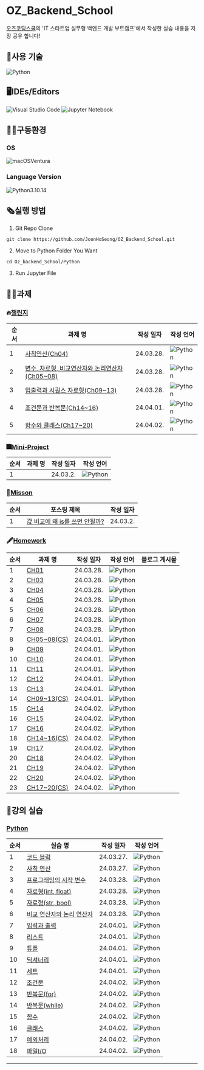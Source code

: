 # OZ_Backend_School
[오즈코딩스쿨](https://ozcodingschool.com/)의 'IT 스타트업 실무형 백엔드 개발 부트캠프'에서 작성한 실습 내용을 저장 공유 합니다!

## 💬사용 기술
![Python](https://img.shields.io/badge/python-3670A0?style=for-the-badge&logo=python&logoColor=ffdd54)

## 🖥IDEs/Editors
![Visual Studio Code](https://img.shields.io/badge/Visual%20Studio%20Code-0078d7.svg?style=for-the-badge&logo=visual-studio-code&logoColor=white)
![Jupyter Notebook](https://img.shields.io/badge/jupyter-%23FA0F00.svg?style=for-the-badge&logo=jupyter&logoColor=white)

## :man_mechanic:구동환경
### OS
![macOS](https://img.shields.io/badge/mac%20os-000000?style=for-the-badge&logo=macos&logoColor=F0F0F0&style=flat)Ventura
### Language Version
![Python](https://img.shields.io/badge/python-3670A0?style=for-the-badge&logo=python&logoColor=ffdd54&style=flat)3.10.14

## 🗞실행 방법
1. Git Repo Clone

```
git clone https://github.com/JoonHoSeong/OZ_Backend_School.git
```
2. Move to Python Folder You Want
```
cd Oz_backend_School/Python
```
3. Run Jupyter File

## 🧑‍💻과제
### 🔥[챌린지](https://github.com/JoonHoSeong/OZ_Backend_School/tree/main/Python/challenge)
| 순서 | 과제 명 | 작성 일자  | 작성 언어  | 
| --- | --- | --- | --- |
| 1 | [사칙연산(Ch04)](https://github.com/JoonHoSeong/OZ_Backend_School/blob/main/Python/challenge/Ch04_task(code).ipynb) | 24.03.28. | ![Python](https://img.shields.io/badge/python-3670A0?style=for-the-badge&logo=python&logoColor=ffdd54) |
| 2 | [변수, 자료형, 비교연산자와 논리연산자(Ch05~08)](https://github.com/JoonHoSeong/OZ_Backend_School/blob/main/Python/challenge/Chapter05to08_task.ipynb) | 24.03.28. | ![Python](https://img.shields.io/badge/python-3670A0?style=for-the-badge&logo=python&logoColor=ffdd54) |
| 3 | [입출력과 시퀀스 자료형(Ch09~13)](https://github.com/JoonHoSeong/OZ_Backend_School/blob/main/Python/challenge/Chapter09to13_task.ipynb) | 24.03.28. | ![Python](https://img.shields.io/badge/python-3670A0?style=for-the-badge&logo=python&logoColor=ffdd54) |
| 4 | [조건문과 반복문(Ch14~16)](https://github.com/JoonHoSeong/OZ_Backend_School/blob/main/Python/challenge/Chapter14to16_task.ipynb) | 24.04.01. | ![Python](https://img.shields.io/badge/python-3670A0?style=for-the-badge&logo=python&logoColor=ffdd54) |
| 5 | [함수와 클래스(Ch17~20)](https://github.com/JoonHoSeong/OZ_Backend_School/blob/main/Python/challenge/Chapter17to20_task.ipynb) | 24.04.02. | ![Python](https://img.shields.io/badge/python-3670A0?style=for-the-badge&logo=python&logoColor=ffdd54) |


### 🎆[Mini-Project](https://github.com/JoonHoSeong/OZ_Backend_School/tree/main/Python/mini_project)
| 순서 | 과제 명 | 작성 일자 | 작성 언어  | 
| --- | --- | --- | --- |
| 1 | []() | 24.03.2. | ![Python](https://img.shields.io/badge/python-3670A0?style=for-the-badge&logo=python&logoColor=ffdd54) |

### 📙[Misson](https://slowprogramer.tistory.com/)
| 순서 | 포스팅 제목 | 작성 일자 |
| --- | --- | --- |
| 1 | [값 비교에 왜 is를 쓰면 안될까?](https://slowprogramer.tistory.com/entry/Python-is%EC%97%B0%EC%82%B0%EC%9E%90%EC%99%80-%EC%97%B0%EC%82%B0%EC%9E%90%EC%9D%98-%EC%B0%A8%EC%9D%B4%EC%A0%90) | 24.03.2. |

### 🖋[Homework](https://github.com/JoonHoSeong/OZ_Backend_School/tree/main/Python/homework)
| 순서 | 과제 명 | 작성 일자 | 작성 언어  | 블로그 게시물 |
| --- | --- | --- | --- | --- |
| 1 | [CH01](https://github.com/JoonHoSeong/OZ_Backend_School/blob/main/Python/homework/Ch01_%EA%B0%9C%EB%85%90%ED%99%95%EC%9D%B8%EB%AC%B8%EC%A0%9C%ED%92%80%EA%B8%B0.ipynb) | 24.03.28. | ![Python](https://img.shields.io/badge/python-3670A0?style=for-the-badge&logo=python&logoColor=ffdd54) |
| 2 | [CH03](https://github.com/JoonHoSeong/OZ_Backend_School/blob/main/Python/homework/Ch03_%EA%B0%9C%EB%85%90%ED%99%95%EC%9D%B8%EB%AC%B8%EC%A0%9C%ED%92%80%EA%B8%B0.ipynb) | 24.03.28. | ![Python](https://img.shields.io/badge/python-3670A0?style=for-the-badge&logo=python&logoColor=ffdd54) |
| 3 | [CH04](https://github.com/JoonHoSeong/OZ_Backend_School/blob/main/Python/homework/Ch04_%EA%B0%9C%EB%85%90%ED%99%95%EC%9D%B8%EB%AC%B8%EC%A0%9C%ED%92%80%EA%B8%B0.ipynb) | 24.03.28. | ![Python](https://img.shields.io/badge/python-3670A0?style=for-the-badge&logo=python&logoColor=ffdd54) |
| 4 | [CH05](https://github.com/JoonHoSeong/OZ_Backend_School/blob/main/Python/homework/Ch05_%EA%B0%9C%EB%85%90%ED%99%95%EC%9D%B8%EB%AC%B8%EC%A0%9C%ED%92%80%EA%B8%B0.ipynb) | 24.03.28. | ![Python](https://img.shields.io/badge/python-3670A0?style=for-the-badge&logo=python&logoColor=ffdd54) |
| 5 | [CH06](https://github.com/JoonHoSeong/OZ_Backend_School/blob/main/Python/homework/Ch06_%EA%B0%9C%EB%85%90%ED%99%95%EC%9D%B8%EB%AC%B8%EC%A0%9C%ED%92%80%EA%B8%B0.ipynb) | 24.03.28. | ![Python](https://img.shields.io/badge/python-3670A0?style=for-the-badge&logo=python&logoColor=ffdd54) |
| 6 | [CH07](https://github.com/JoonHoSeong/OZ_Backend_School/blob/main/Python/homework/Ch07_%EA%B0%9C%EB%85%90%ED%99%95%EC%9D%B8%EB%AC%B8%EC%A0%9C%ED%92%80%EA%B8%B0.ipynb) | 24.03.28. | ![Python](https://img.shields.io/badge/python-3670A0?style=for-the-badge&logo=python&logoColor=ffdd54) |
| 7 | [CH08](https://github.com/JoonHoSeong/OZ_Backend_School/blob/main/Python/homework/Ch08_%EA%B0%9C%EB%85%90%ED%99%95%EC%9D%B8%EB%AC%B8%EC%A0%9C%ED%92%80%EA%B8%B0.ipynb) | 24.03.28. | ![Python](https://img.shields.io/badge/python-3670A0?style=for-the-badge&logo=python&logoColor=ffdd54) |
| 8 | [CH05~08(CS)](https://github.com/JoonHoSeong/OZ_Backend_School/blob/main/Python/homework/Chapter0508_CS_%EA%B0%9C%EB%85%90%EC%A0%95%EB%A6%AC.ipynb) | 24.04.01. | ![Python](https://img.shields.io/badge/python-3670A0?style=for-the-badge&logo=python&logoColor=ffdd54) |
| 9 | [CH09](https://github.com/JoonHoSeong/OZ_Backend_School/blob/main/Python/homework/Ch09_%EA%B0%9C%EB%85%90%ED%99%95%EC%9D%B8%EB%AC%B8%EC%A0%9C%ED%92%80%EA%B8%B0.ipynb) | 24.04.01. | ![Python](https://img.shields.io/badge/python-3670A0?style=for-the-badge&logo=python&logoColor=ffdd54) |
| 10 | [CH10](https://github.com/JoonHoSeong/OZ_Backend_School/blob/main/Python/homework/Ch10_%EA%B0%9C%EB%85%90%ED%99%95%EC%9D%B8%EB%AC%B8%EC%A0%9C%ED%92%80%EA%B8%B0.ipynb) | 24.04.01. | ![Python](https://img.shields.io/badge/python-3670A0?style=for-the-badge&logo=python&logoColor=ffdd54) |
| 11 | [CH11](https://github.com/JoonHoSeong/OZ_Backend_School/blob/main/Python/homework/Ch11_%EA%B0%9C%EB%85%90%ED%99%95%EC%9D%B8%EB%AC%B8%EC%A0%9C%ED%92%80%EA%B8%B0.ipynb) | 24.04.01. | ![Python](https://img.shields.io/badge/python-3670A0?style=for-the-badge&logo=python&logoColor=ffdd54) |
| 12 | [CH12](https://github.com/JoonHoSeong/OZ_Backend_School/blob/main/Python/homework/Ch12_%EA%B0%9C%EB%85%90%ED%99%95%EC%9D%B8%EB%AC%B8%EC%A0%9C%ED%92%80%EA%B8%B0.ipynb) | 24.04.01. | ![Python](https://img.shields.io/badge/python-3670A0?style=for-the-badge&logo=python&logoColor=ffdd54) |
| 13 | [CH13](https://github.com/JoonHoSeong/OZ_Backend_School/blob/main/Python/homework/Ch13_%EA%B0%9C%EB%85%90%ED%99%95%EC%9D%B8%EB%AC%B8%EC%A0%9C%ED%92%80%EA%B8%B0.ipynb) | 24.04.01. | ![Python](https://img.shields.io/badge/python-3670A0?style=for-the-badge&logo=python&logoColor=ffdd54) |
| 14 | [CH09~13(CS)](https://github.com/JoonHoSeong/OZ_Backend_School/blob/main/Python/homework/Chapter0913_CS_%EA%B0%9C%EB%85%90%EC%A0%95%EB%A6%AC.ipynb) | 24.04.01. | ![Python](https://img.shields.io/badge/python-3670A0?style=for-the-badge&logo=python&logoColor=ffdd54) |
| 15 | [CH14](https://github.com/JoonHoSeong/OZ_Backend_School/blob/main/Python/homework/Ch14_%EA%B0%9C%EB%85%90%ED%99%95%EC%9D%B8%EB%AC%B8%EC%A0%9C%ED%92%80%EA%B8%B0.ipynb) | 24.04.02. | ![Python](https://img.shields.io/badge/python-3670A0?style=for-the-badge&logo=python&logoColor=ffdd54) |
| 16 | [CH15](https://github.com/JoonHoSeong/OZ_Backend_School/blob/main/Python/homework/Ch15_%EA%B0%9C%EB%85%90%ED%99%95%EC%9D%B8%EB%AC%B8%EC%A0%9C%ED%92%80%EA%B8%B0.ipynb) | 24.04.02. | ![Python](https://img.shields.io/badge/python-3670A0?style=for-the-badge&logo=python&logoColor=ffdd54) |
| 17 | [CH16](https://github.com/JoonHoSeong/OZ_Backend_School/blob/main/Python/homework/Ch16_%EA%B0%9C%EB%85%90%ED%99%95%EC%9D%B8%EB%AC%B8%EC%A0%9C%ED%92%80%EA%B8%B0.ipynb) | 24.04.02. | ![Python](https://img.shields.io/badge/python-3670A0?style=for-the-badge&logo=python&logoColor=ffdd54) |
| 18 | [CH14~16(CS)](https://github.com/JoonHoSeong/OZ_Backend_School/blob/main/Python/homework/Chapter1416_%EA%B3%BC%EC%A0%9C(cs).ipynb) | 24.04.02. | ![Python](https://img.shields.io/badge/python-3670A0?style=for-the-badge&logo=python&logoColor=ffdd54) |
| 19 | [CH17](https://github.com/JoonHoSeong/OZ_Backend_School/blob/main/Python/homework/Ch17_%EA%B0%9C%EB%85%90%ED%99%95%EC%9D%B8%EB%AC%B8%EC%A0%9C%ED%92%80%EA%B8%B0.ipynb) | 24.04.02. | ![Python](https://img.shields.io/badge/python-3670A0?style=for-the-badge&logo=python&logoColor=ffdd54) |
| 20 | [CH18](https://github.com/JoonHoSeong/OZ_Backend_School/blob/main/Python/homework/Ch18_%EA%B0%9C%EB%85%90%ED%99%95%EC%9D%B8%EB%AC%B8%EC%A0%9C%ED%92%80%EA%B8%B0.ipynb) | 24.04.02. | ![Python](https://img.shields.io/badge/python-3670A0?style=for-the-badge&logo=python&logoColor=ffdd54) |
| 21 | [CH19](https://github.com/JoonHoSeong/OZ_Backend_School/blob/main/Python/homework/Ch19_%EA%B0%9C%EB%85%90%ED%99%95%EC%9D%B8%EB%AC%B8%EC%A0%9C%ED%92%80%EA%B8%B0.ipynb) | 24.04.02. | ![Python](https://img.shields.io/badge/python-3670A0?style=for-the-badge&logo=python&logoColor=ffdd54) |
| 22 | [CH20](https://github.com/JoonHoSeong/OZ_Backend_School/blob/main/Python/homework/Ch20_%EA%B0%9C%EB%85%90%ED%99%95%EC%9D%B8%EB%AC%B8%EC%A0%9C%ED%92%80%EA%B8%B0.ipynb) | 24.04.02. | ![Python](https://img.shields.io/badge/python-3670A0?style=for-the-badge&logo=python&logoColor=ffdd54) |
| 23 | [CH17~20(CS)](https://github.com/JoonHoSeong/OZ_Backend_School/blob/main/Python/homework/Chapter1720_%EA%B3%BC%EC%A0%9C(cs).ipynb) | 24.04.02. | ![Python](https://img.shields.io/badge/python-3670A0?style=for-the-badge&logo=python&logoColor=ffdd54) |

## 🏃강의 실습
### [Python](https://github.com/JoonHoSeong/OZ_Backend_School/tree/main/Python/Trainning)
| 순서 | 실습 명 | 작성 일자 | 작성 언어  | 
| --- | --- | --- | --- |
| 1 | [코드 블럭](https://github.com/JoonHoSeong/OZ_Backend_School/blob/main/Python/Trainning/codeBlock.ipynb) | 24.03.27. | ![Python](https://img.shields.io/badge/python-3670A0?style=for-the-badge&logo=python&logoColor=ffdd54) |
| 2 | [사칙 연산](https://github.com/JoonHoSeong/OZ_Backend_School/blob/main/Python/Trainning/FourBasicOperations.ipynb) | 24.03.27. | ![Python](https://img.shields.io/badge/python-3670A0?style=for-the-badge&logo=python&logoColor=ffdd54) |
| 3 | [프로그래밍의 시작 변수](https://github.com/JoonHoSeong/OZ_Backend_School/blob/main/Python/Trainning/variable.ipynb) | 24.03.28. | ![Python](https://img.shields.io/badge/python-3670A0?style=for-the-badge&logo=python&logoColor=ffdd54) |
| 4 | [자료형(int, float)](https://github.com/JoonHoSeong/OZ_Backend_School/blob/main/Python/Trainning/intAndFloat.ipynb) | 24.03.28. | ![Python](https://img.shields.io/badge/python-3670A0?style=for-the-badge&logo=python&logoColor=ffdd54) |
| 5 | [자료형(str, bool)](https://github.com/JoonHoSeong/OZ_Backend_School/blob/main/Python/Trainning/strAndBool.ipynb) | 24.03.28. | ![Python](https://img.shields.io/badge/python-3670A0?style=for-the-badge&logo=python&logoColor=ffdd54) |
| 6 | [비교 연산자와 논리 연산자](https://github.com/JoonHoSeong/OZ_Backend_School/blob/main/Python/Trainning/operator.ipynb) | 24.03.28. | ![Python](https://img.shields.io/badge/python-3670A0?style=for-the-badge&logo=python&logoColor=ffdd54) |
| 7 | [입력과 출력](https://github.com/JoonHoSeong/OZ_Backend_School/blob/main/Python/Trainning/inputAndOutput.ipynb) | 24.04.01. | ![Python](https://img.shields.io/badge/python-3670A0?style=for-the-badge&logo=python&logoColor=ffdd54) |
| 8 | [리스트](https://github.com/JoonHoSeong/OZ_Backend_School/blob/main/Python/Trainning/list.ipynb) | 24.04.01. | ![Python](https://img.shields.io/badge/python-3670A0?style=for-the-badge&logo=python&logoColor=ffdd54) |
| 9 | [튜플](https://github.com/JoonHoSeong/OZ_Backend_School/blob/main/Python/Trainning/tuple.ipynb) | 24.04.01. | ![Python](https://img.shields.io/badge/python-3670A0?style=for-the-badge&logo=python&logoColor=ffdd54) |
| 10 | [딕셔너리](https://github.com/JoonHoSeong/OZ_Backend_School/blob/main/Python/Trainning/dict.ipynb) | 24.04.01. | ![Python](https://img.shields.io/badge/python-3670A0?style=for-the-badge&logo=python&logoColor=ffdd54) |
| 11 | [세트](https://github.com/JoonHoSeong/OZ_Backend_School/blob/main/Python/Trainning/set.ipynb) | 24.04.01. | ![Python](https://img.shields.io/badge/python-3670A0?style=for-the-badge&logo=python&logoColor=ffdd54) |
| 12 | [조건문](https://github.com/JoonHoSeong/OZ_Backend_School/blob/main/Python/Trainning/if.ipynb) | 24.04.02. | ![Python](https://img.shields.io/badge/python-3670A0?style=for-the-badge&logo=python&logoColor=ffdd54) |
| 13 | [반복문(for)](https://github.com/JoonHoSeong/OZ_Backend_School/blob/main/Python/Trainning/for.ipynb) | 24.04.02. | ![Python](https://img.shields.io/badge/python-3670A0?style=for-the-badge&logo=python&logoColor=ffdd54) |
| 14 | [반복문(while)](https://github.com/JoonHoSeong/OZ_Backend_School/blob/main/Python/Trainning/while.ipynb) | 24.04.02. | ![Python](https://img.shields.io/badge/python-3670A0?style=for-the-badge&logo=python&logoColor=ffdd54) |
| 15 | [함수](https://github.com/JoonHoSeong/OZ_Backend_School/blob/main/Python/Trainning/function.ipynb) | 24.04.02. | ![Python](https://img.shields.io/badge/python-3670A0?style=for-the-badge&logo=python&logoColor=ffdd54) |
| 16 | [클래스](https://github.com/JoonHoSeong/OZ_Backend_School/blob/main/Python/Trainning/class.ipynb) | 24.04.02. | ![Python](https://img.shields.io/badge/python-3670A0?style=for-the-badge&logo=python&logoColor=ffdd54) |
| 17 | [예외처리](https://github.com/JoonHoSeong/OZ_Backend_School/blob/main/Python/Trainning/exceptionHandle.ipynb) | 24.04.02. | ![Python](https://img.shields.io/badge/python-3670A0?style=for-the-badge&logo=python&logoColor=ffdd54) |
| 18 | [파일I/O](https://github.com/JoonHoSeong/OZ_Backend_School/blob/main/Python/Trainning/fileInputOutput.ipynb) | 24.04.02. | ![Python](https://img.shields.io/badge/python-3670A0?style=for-the-badge&logo=python&logoColor=ffdd54) |
<hr>